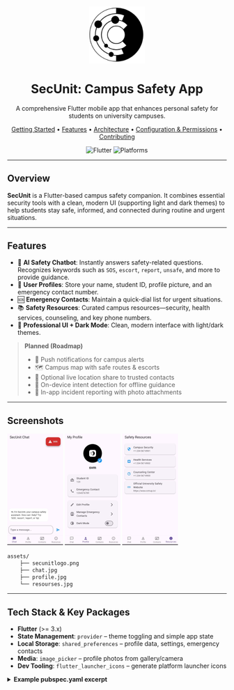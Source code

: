<!-- LOGO -->

<p align="center">
  <img src="assets/secunitlogo.png" alt="SecUnit Logo" width="128"/>
</p>

<h1 align="center">SecUnit: Campus Safety App</h1>

<p align="center">
  A comprehensive Flutter mobile app that enhances personal safety for students on university campuses.
</p>

<p align="center">
  <a href="#getting-started">Getting Started</a> •
  <a href="#features">Features</a> •
  <a href="#architecture">Architecture</a> •
  <a href="#configuration--permissions">Configuration & Permissions</a> •
  <a href="#contributing">Contributing</a>
</p>

<p align="center">
  <img alt="Flutter" src="https://img.shields.io/badge/Flutter-%3E%3D3.0-blue"/>
  <img alt="Platforms" src="https://img.shields.io/badge/Platforms-Android%20%7C%20iOS-success"/>
</p>

---

## Overview

**SecUnit** is a Flutter-based campus safety companion. It combines essential security tools with a clean, modern UI (supporting light and dark themes) to help students stay safe, informed, and connected during routine and urgent situations.

---

## Features

* 🤖 **AI Safety Chatbot**: Instantly answers safety-related questions. Recognizes keywords such as `SOS`, `escort`, `report`, `unsafe`, and more to provide guidance.
* 👤 **User Profiles**: Store your name, student ID, profile picture, and an emergency contact number.
* 🆘 **Emergency Contacts**: Maintain a quick-dial list for urgent situations.
* 📚 **Safety Resources**: Curated campus resources—security, health services, counseling, and key phone numbers.
* 🎨 **Professional UI + Dark Mode**: Clean, modern interface with light/dark themes.

> **Planned (Roadmap)**
>
> * 🔔 Push notifications for campus alerts
> * 🗺️ Campus map with safe routes & escorts
> * 📍 Optional live location share to trusted contacts
> * 🧠 On-device intent detection for offline guidance
> * 🧪 In-app incident reporting with photo attachments

---

## Screenshots

 <img src="assets/chat.jpg" alt="chat" width="128"/> <img src="assets/profile.jpg" alt="profile" width="128"/>
<img src="assets/resourses.jpg" alt="resources" width="128"/>

```
assets/
    ├── secunitlogo.png
    ├── chat.jpg
    ├── profile.jpg
    └── resourses.jpg
```

---

## Tech Stack & Key Packages

* **Flutter** (>= 3.x)
* **State Management**: `provider` – theme toggling and simple app state
* **Local Storage**: `shared_preferences` – profile data, settings, emergency contacts
* **Media**: `image_picker` – profile photos from gallery/camera
* **Dev Tooling**: `flutter_launcher_icons` – generate platform launcher icons

<details>
  <summary><strong>Example pubspec.yaml excerpt</strong></summary>

```yaml
dependencies:
  flutter: { sdk: flutter }
  provider: ^6.0.0
  shared_preferences: ^2.2.0
  image_picker: ^1.0.0

dev_dependencies:
  flutter_launcher_icons: ^0.13.1

flutter_icons:
```
